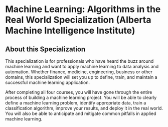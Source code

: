 # Machine Learning: Algorithms in the Real World Specialization (Alberta Machine Intelligence Institute)

## About this Specialization


This specialization is for professionals who have heard the buzz around machine learning and want to apply machine learning to data analysis and automation. Whether finance, medicine, engineering, business or other domains, this specialization will set you up to define, train, and maintain a successful machine learning application.

After completing all four courses, you will have gone through the entire process of building a machine learning project. You will be able to clearly define a machine learning problem, identify appropriate data, train a classification algorithm, improve your results, and deploy it in the real world. You will also be able to anticipate and mitigate common pitfalls in applied machine learning.
